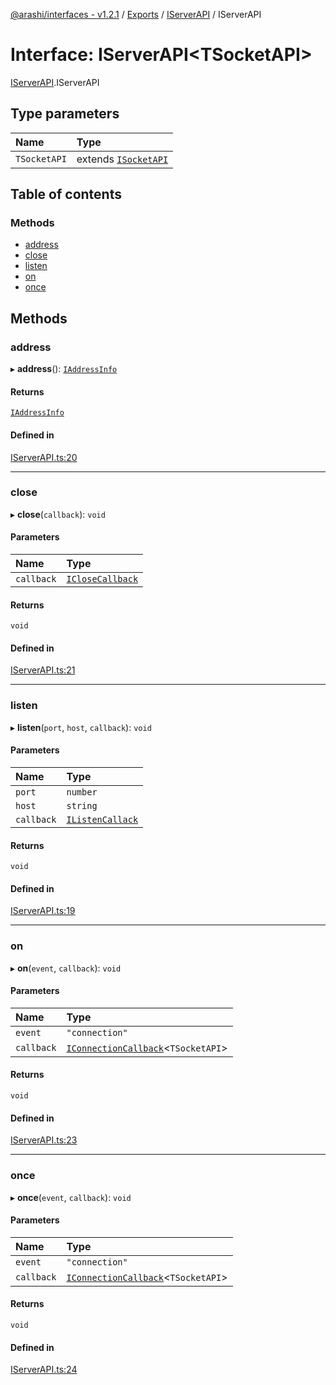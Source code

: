 [@arashi/interfaces - v1.2.1](../README.md) / [Exports](../modules.md) / [IServerAPI](../modules/IServerAPI.md) / IServerAPI

# Interface: IServerAPI<TSocketAPI\>

[IServerAPI](../modules/IServerAPI.md).IServerAPI

## Type parameters

| Name | Type |
| :------ | :------ |
| `TSocketAPI` | extends [`ISocketAPI`](ISocketAPI.ISocketAPI-1.md) |

## Table of contents

### Methods

- [address](IServerAPI.IServerAPI-1.md#address)
- [close](IServerAPI.IServerAPI-1.md#close)
- [listen](IServerAPI.IServerAPI-1.md#listen)
- [on](IServerAPI.IServerAPI-1.md#on)
- [once](IServerAPI.IServerAPI-1.md#once)

## Methods

### address

▸ **address**(): [`IAddressInfo`](../modules/IServerAPI.md#iaddressinfo)

#### Returns

[`IAddressInfo`](../modules/IServerAPI.md#iaddressinfo)

#### Defined in

[IServerAPI.ts:20](https://github.com/arashijs/interfaces/blob/0089507/src/IServerAPI.ts#L20)

___

### close

▸ **close**(`callback`): `void`

#### Parameters

| Name | Type |
| :------ | :------ |
| `callback` | [`ICloseCallback`](../modules/ICloseCallback.md#iclosecallback) |

#### Returns

`void`

#### Defined in

[IServerAPI.ts:21](https://github.com/arashijs/interfaces/blob/0089507/src/IServerAPI.ts#L21)

___

### listen

▸ **listen**(`port`, `host`, `callback`): `void`

#### Parameters

| Name | Type |
| :------ | :------ |
| `port` | `number` |
| `host` | `string` |
| `callback` | [`IListenCallack`](../modules/IServerAPI.md#ilistencallack) |

#### Returns

`void`

#### Defined in

[IServerAPI.ts:19](https://github.com/arashijs/interfaces/blob/0089507/src/IServerAPI.ts#L19)

___

### on

▸ **on**(`event`, `callback`): `void`

#### Parameters

| Name | Type |
| :------ | :------ |
| `event` | ``"connection"`` |
| `callback` | [`IConnectionCallback`](../modules/IServerAPI.md#iconnectioncallback)<`TSocketAPI`\> |

#### Returns

`void`

#### Defined in

[IServerAPI.ts:23](https://github.com/arashijs/interfaces/blob/0089507/src/IServerAPI.ts#L23)

___

### once

▸ **once**(`event`, `callback`): `void`

#### Parameters

| Name | Type |
| :------ | :------ |
| `event` | ``"connection"`` |
| `callback` | [`IConnectionCallback`](../modules/IServerAPI.md#iconnectioncallback)<`TSocketAPI`\> |

#### Returns

`void`

#### Defined in

[IServerAPI.ts:24](https://github.com/arashijs/interfaces/blob/0089507/src/IServerAPI.ts#L24)
